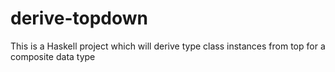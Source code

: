 # derive-topdown
This is a Haskell project which will derive type class instances from top for a composite data type
